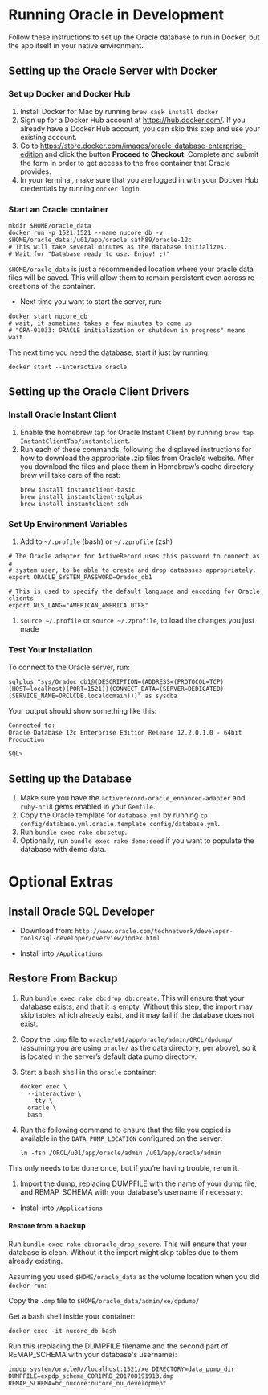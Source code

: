 # Running Oracle in Development

Follow these instructions to set up the Oracle database to run in Docker, but the app itself in your native environment.

## Setting up the Oracle Server with Docker

### Set up Docker and Docker Hub

1. Install Docker for Mac by running `brew cask install docker`
1. Sign up for a Docker Hub account at https://hub.docker.com/. If you already have a Docker Hub account, you can skip this step and use your existing account.
1. Go to https://store.docker.com/images/oracle-database-enterprise-edition and click the button **Proceed to Checkout**. Complete and submit the form in order to get access to the free container that Oracle provides.
1. In your terminal, make sure that you are logged in with your Docker Hub credentials by running `docker login`.

### Start an Oracle container

```
mkdir $HOME/oracle_data
docker run -p 1521:1521 --name nucore_db -v $HOME/oracle_data:/u01/app/oracle sath89/oracle-12c
# This will take several minutes as the database initializes.
# Wait for "Database ready to use. Enjoy! ;)"
```

`$HOME/oracle_data` is just a recommended location where your oracle data files will
be saved. This will allow them to remain persistent even across re-creations of
the container.

* Next time you want to start the server, run:

```
docker start nucore_db
# wait, it sometimes takes a few minutes to come up
# "ORA-01033: ORACLE initialization or shutdown in progress" means wait.
```

The next time you need the database, start it just by running:

```
docker start --interactive oracle
```

## Setting up the Oracle Client Drivers

### Install Oracle Instant Client

1. Enable the homebrew tap for Oracle Instant Client by running `brew tap InstantClientTap/instantclient`.
1. Run each of these commands, following the displayed instructions for how to download the appropriate .zip files from Oracle’s website. After you download the files and place them in Homebrew’s cache directory, brew will take care of the rest:
    ```
    brew install instantclient-basic
    brew install instantclient-sqlplus
    brew install instantclient-sdk
    ```

### Set Up Environment Variables

1. Add to `~/.profile` (bash) or `~/.zprofile` (zsh)

```
# The Oracle adapter for ActiveRecord uses this password to connect as a
# system user, to be able to create and drop databases appropriately.
export ORACLE_SYSTEM_PASSWORD=Oradoc_db1

# This is used to specify the default language and encoding for Oracle clients
export NLS_LANG="AMERICAN_AMERICA.UTF8"
```

1. `source ~/.profile` or `source ~/.zprofile`, to load the changes you just made


### Test Your Installation

To connect to the Oracle server, run:

```
sqlplus "sys/Oradoc_db1@(DESCRIPTION=(ADDRESS=(PROTOCOL=TCP)(HOST=localhost)(PORT=1521))(CONNECT_DATA=(SERVER=DEDICATED)(SERVICE_NAME=ORCLCDB.localdomain)))" as sysdba
```

Your output should show something like this:

```
Connected to:
Oracle Database 12c Enterprise Edition Release 12.2.0.1.0 - 64bit Production

SQL> 
```

## Setting up the Database

1. Make sure you have the `activerecord-oracle_enhanced-adapter` and `ruby-oci8` gems enabled in your `Gemfile`.
1. Copy the Oracle template for `database.yml` by running `cp config/database.yml.oracle.template config/database.yml`.
1. Run `bundle exec rake db:setup`.
1. Optionally, run `bundle exec rake demo:seed` if you want to populate the database with demo data.

# Optional Extras

## Install Oracle SQL Developer

* Download from: `http://www.oracle.com/technetwork/developer-tools/sql-developer/overview/index.html`

* Install into `/Applications`

## Restore From Backup

1. Run `bundle exec rake db:drop db:create`. This will ensure that your database exists, and that it is empty. Without this step, the import may skip tables which already exist, and it may fail if the database does not exist.

1. Copy the `.dmp` file to `oracle/u01/app/oracle/admin/ORCL/dpdump/` (assuming you are using `oracle/` as the data directory, per above), so it is located in the server’s default data pump directory.

1. Start a bash shell in the `oracle` container:

    ```
    docker exec \
      --interactive \
      --tty \
      oracle \
      bash
    ```

1. Run the following command to ensure that the file you copied is available in the `DATA_PUMP_LOCATION` configured on the server:

    ````
    ln -fsn /ORCL/u01/app/oracle/admin /u01/app/oracle/admin
    ````

  This only needs to be done once, but if you’re having trouble, rerun it.

1. Import the dump, replacing DUMPFILE with the name of your dump file, and REMAP_SCHEMA with your database’s username if necessary:

* Install into `/Applications`

#### Restore from a backup

Run `bundle exec rake db:oracle_drop_severe`. This will ensure that your database
is clean. Without it the import might skip tables due to them already existing.

Assuming you used `$HOME/oracle_data` as the volume location when you did `docker run`:

Copy the `.dmp` file to `$HOME/oracle_data/admin/xe/dpdump/`

Get a bash shell inside your container:

```
docker exec -it nucore_db bash
```

Run this (replacing the DUMPFILE filename and the second part of REMAP_SCHEMA with your database's username):
```
impdp system/oracle@//localhost:1521/xe DIRECTORY=data_pump_dir DUMPFILE=expdp_schema_COR1PRD_201708191913.dmp REMAP_SCHEMA=bc_nucore:nucore_nu_development
```
